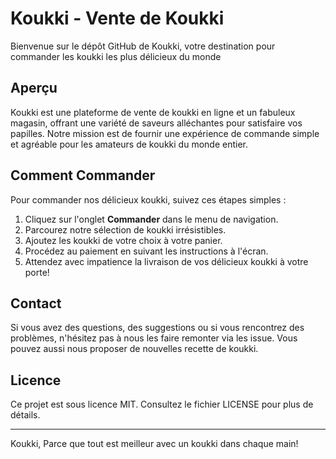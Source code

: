 # Koukki - Vente de Koukki

Bienvenue sur le dépôt GitHub de Koukki, votre destination pour commander les koukki les plus délicieux du monde 

## Aperçu

Koukki est une plateforme de vente de koukki en ligne et un fabuleux magasin, offrant une variété de saveurs alléchantes pour satisfaire vos papilles. Notre mission est de fournir une expérience de commande simple et agréable pour les amateurs de koukki du monde entier.

## Comment Commander

Pour commander nos délicieux koukki, suivez ces étapes simples :

1. Cliquez sur l'onglet **Commander** dans le menu de navigation.
2. Parcourez notre sélection de koukki irrésistibles.
3. Ajoutez les koukki de votre choix à votre panier.
4. Procédez au paiement en suivant les instructions à l'écran.
5. Attendez avec impatience la livraison de vos délicieux koukki à votre porte!


## Contact

Si vous avez des questions, des suggestions ou si vous rencontrez des problèmes, n'hésitez pas à nous les faire remonter via les issue. Vous pouvez aussi nous proposer de nouvelles recette de koukki. 


## Licence

Ce projet est sous licence MIT. Consultez le fichier LICENSE pour plus de détails.

---

Koukki, Parce que tout est meilleur avec un koukki dans chaque main!

